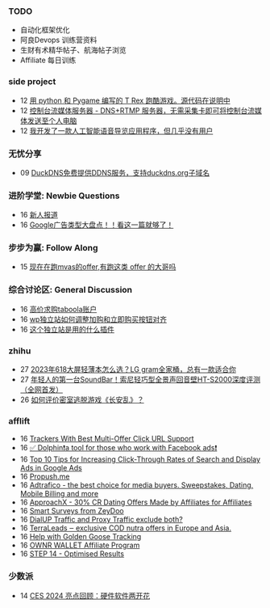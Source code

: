 ### TODO
-  自动化框架优化
-  阿良Devops 训练营资料
-  生财有术精华帖子、航海帖子浏览
-  Affiliate 每日训练

### side project
<!-- sideproject:START -->
-  12 [用 python 和 Pygame 编写的 T Rex 跑酷游戏。源代码在说明中](https://www.youtube.com/watch?v=pZySIXSelCA)
-  12 [控制台流媒体服务器 - DNS+RTMP 服务器，无需采集卡即可将控制台流媒体发送至个人电脑](https://github.com/Aioros/console-streaming-server)
-  12 [我开发了一款人工智能语音导览应用程序，但几乎没有用户](https://www.reddit.com/r/SideProject/comments/18gpp0e/ive_built_an_ai_audio_tour_app_but_have_almost_no/)<!-- sideproject:END -->


### 无忧分享
<!-- ruyo:START -->
-  09 [DuckDNS免费提供DDNS服务，支持duckdns.org子域名](https://51.ruyo.net/18593.html)<!-- ruyo:END -->

### 进阶学堂: Newbie Questions
<!-- advertcn1:START -->
-  16 [新人报道](https://www.advertcn.com/thread-113680-1-1.html)
-  16 [Google广告类型大盘点！！看这一篇就够了！](https://www.advertcn.com/thread-113674-1-1.html)<!-- advertcn1:END -->

### 步步为赢: Follow Along
<!-- advertcn2:START -->
-  15 [现在在跑mvas的offer,有跑这类 offer 的大哥吗](https://www.advertcn.com/thread-113665-1-1.html)<!-- advertcn2:END -->

### 综合讨论区: General Discussion
<!-- advertcn3:START -->
-  16 [高价求购taboola账户](https://www.advertcn.com/thread-113678-1-1.html)
-  16 [wp独立站如何调整加购和立即购买按钮对齐](https://www.advertcn.com/thread-113677-1-1.html)
-  16 [这个独立站是用的什么插件](https://www.advertcn.com/thread-113676-1-1.html)<!-- advertcn3:END -->


### zhihu
<!-- zhihu:START -->
-  27 [2023年618大屏轻薄本怎么选？LG gram全家桶，总有一款适合你](http://zhuanlan.zhihu.com/p/632641888?utm_campaign=rss&utm_medium=rss&utm_source=rss&utm_content=title)
-  27 [年轻人的第一台SoundBar！索尼轻巧型全景声回音壁HT-S2000深度评测（全网首发）](http://zhuanlan.zhihu.com/p/630990296?utm_campaign=rss&utm_medium=rss&utm_source=rss&utm_content=title)
-  26 [如何评价密室逃脱游戏《长安乱》？](http://www.zhihu.com/question/563950552/answer/3045961312?utm_campaign=rss&utm_medium=rss&utm_source=rss&utm_content=title)<!-- zhihu:END -->

### afflift
<!-- afflift:START -->
-  16 [Trackers With Best Multi-Offer Click URL Support](https://afflift.com/f/threads/trackers-with-best-multi-offer-click-url-support.12467/)
-  16 [✅ Dolphin❗️a tool for those who work with Facebook ads❗️](https://afflift.com/f/threads/%E2%9C%85-dolphin%E2%9D%97%EF%B8%8Fa-tool-for-those-who-work-with-facebook-ads%E2%9D%97%EF%B8%8F.7096/)
-  16 [Top 10 Tips for Increasing Click-Through Rates of Search and Display Ads in Google Ads](https://afflift.com/f/threads/top-10-tips-for-increasing-click-through-rates-of-search-and-display-ads-in-google-ads.12468/)
-  16 [Propush.me](https://afflift.com/f/threads/propush-me.12367/)
-  16 [Adtrafico - the best choice for media buyers. Sweepstakes, Dating, Mobile Billing and more](https://afflift.com/f/threads/adtrafico-the-best-choice-for-media-buyers-sweepstakes-dating-mobile-billing-and-more.4312/)
-  16 [ApproachX - 30% CR Dating Offers Made by Affiliates for Affiliates](https://afflift.com/f/threads/approachx-30-cr-dating-offers-made-by-affiliates-for-affiliates.9381/)
-  16 [Smart Surveys from ZeyDoo](https://afflift.com/f/threads/smart-surveys-from-zeydoo.10505/)
-  16 [DialUP Traffic and Proxy Traffic exclude both?](https://afflift.com/f/threads/dialup-traffic-and-proxy-traffic-exclude-both.12463/)
-  16 [TerraLeads ‒ exclusive COD nutra offers in Europe and Asia.](https://afflift.com/f/threads/terraleads-%E2%80%92-exclusive-cod-nutra-offers-in-europe-and-asia.3287/)
-  16 [Help with Golden Goose Tracking](https://afflift.com/f/threads/help-with-golden-goose-tracking.12461/)
-  16 [OWNR WALLET Affiliate Program](https://afflift.com/f/threads/ownr-wallet-affiliate-program.9733/)
-  16 [STEP 14 - Optimised Results](https://afflift.com/f/threads/step-14-optimised-results.12325/)<!-- afflift:END -->

### 少数派
<!-- sspai:START -->
-  14 [CES 2024 亮点回顾：硬件软件两开花](https://sspai.com/post/85807)<!-- sspai:END -->
